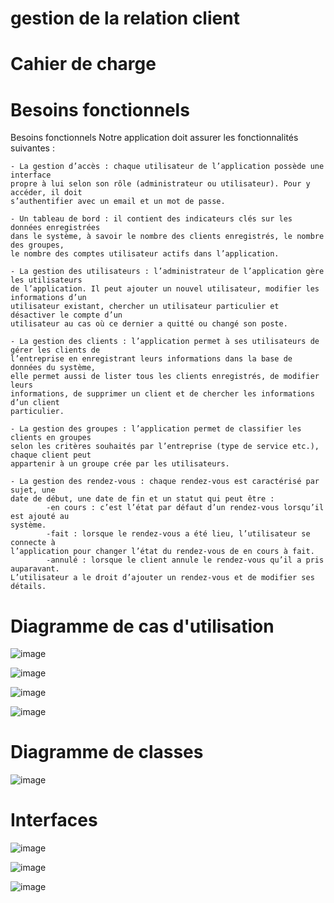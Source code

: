 # gestion de la relation client

# Cahier de charge

# Besoins fonctionnels
Besoins fonctionnels
Notre application doit assurer les fonctionnalités suivantes :
````
- La gestion d’accès : chaque utilisateur de l’application possède une interface
propre à lui selon son rôle (administrateur ou utilisateur). Pour y accéder, il doit
s’authentifier avec un email et un mot de passe.
````
````
- Un tableau de bord : il contient des indicateurs clés sur les données enregistrées
dans le système, à savoir le nombre des clients enregistrés, le nombre des groupes,
le nombre des comptes utilisateur actifs dans l’application.
````
````
- La gestion des utilisateurs : l’administrateur de l’application gère les utilisateurs
de l’application. Il peut ajouter un nouvel utilisateur, modifier les informations d’un
utilisateur existant, chercher un utilisateur particulier et désactiver le compte d’un
utilisateur au cas où ce dernier a quitté ou changé son poste.
````
````
- La gestion des clients : l’application permet à ses utilisateurs de gérer les clients de
l’entreprise en enregistrant leurs informations dans la base de données du système,
elle permet aussi de lister tous les clients enregistrés, de modifier leurs
informations, de supprimer un client et de chercher les informations d’un client
particulier.
````
````
- La gestion des groupes : l’application permet de classifier les clients en groupes
selon les critères souhaités par l’entreprise (type de service etc.), chaque client peut
appartenir à un groupe crée par les utilisateurs.
````
````
- La gestion des rendez-vous : chaque rendez-vous est caractérisé par sujet, une
date de début, une date de fin et un statut qui peut être :
        -en cours : c’est l’état par défaut d’un rendez-vous lorsqu’il est ajouté au
système.
        -fait : lorsque le rendez-vous a été lieu, l’utilisateur se connecte à
l’application pour changer l’état du rendez-vous de en cours à fait.
        -annulé : lorsque le client annule le rendez-vous qu’il a pris auparavant.
L’utilisateur a le droit d’ajouter un rendez-vous et de modifier ses détails.
````
# Diagramme de cas d'utilisation

![image](https://github.com/loukili-imane/gestion-de-la-relation-client/assets/93887037/5b7b2917-6504-40b1-adb5-abcf3d26b696)

![image](https://github.com/loukili-imane/gestion-de-la-relation-client/assets/93887037/a1f87020-f1ee-4185-9d8d-dc161653dd42)

![image](https://github.com/loukili-imane/gestion-de-la-relation-client/assets/93887037/1275ec9a-3d14-489e-a952-5d014118ffee)

![image](https://github.com/loukili-imane/gestion-de-la-relation-client/assets/93887037/d6315bd7-8cab-471a-950d-32104a0d233f)


# Diagramme de classes

![image](https://github.com/loukili-imane/gestion-de-la-relation-client/assets/93887037/98f418de-89e8-42cb-8d12-a80dfc9e197f)

# Interfaces

![image](https://github.com/loukili-imane/gestion-de-la-relation-client/assets/93887037/3e4df23c-a12c-4dc5-8d1d-7f63415c6d9e)

![image](https://github.com/loukili-imane/gestion-de-la-relation-client/assets/93887037/cdade12b-ae75-4c6f-8109-15b614a0f0a6)

![image](https://github.com/loukili-imane/gestion-de-la-relation-client/assets/93887037/8b1fdce5-b89e-4960-9f82-d20992ec6fa2)

